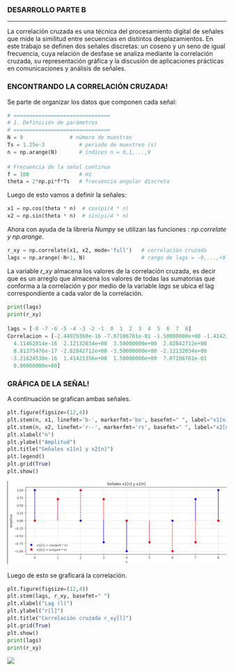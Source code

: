 ### DESARROLLO PARTE B 
---------------
La correlación cruzada es una técnica del procesamiento digital de señales que mide la similitud entre secuencias en distintos desplazamientos. En este trabajo se definen dos señales discretas: un coseno y un seno de igual frecuencia, cuya relación de desfase se analiza mediante la correlación cruzada, su representación gráfica y la discusión de aplicaciones prácticas en comunicaciones y análisis de señales.

### ENCONTRANDO LA CORRELACIÓN CRUZADA!
Se parte de organizar los datos que componen cada señal: 
```python
# ===============================
# 1. Definición de parámetros
# ===============================
N = 9               # número de muestras
Ts = 1.25e-3           # periodo de muestreo (s)
n = np.arange(N)       # índices n = 0,1,...,9

# Frecuencia de la señal continua
f = 100                # Hz
theta = 2*np.pi*f*Ts   # frecuencia angular discreta
```
Luego de esto vamos a definir la señales: 
```python
x1 = np.cos(theta * n)  # cos(pi/4 * n)
x2 = np.sin(theta * n)  # sin(pi/4 * n)
```
Ahora con ayuda de la libreria *Numpy* se utilizan las funciones : *np.correlate y np.arange*. 
```python
r_xy = np.correlate(x1, x2, mode='full')   # correlación cruzada
lags = np.arange(-N+1, N)                  # rango de lags = -9,...,+9
```
La variable *r_xy* almacena los valores de la correlación cruzada, es decir que es un arreglo que almacena los valores de todas las sumatorias que conforma a la correlación y por medio de la variable *lags* se ubica el lag correspondiente a cada valor de la correlación.
```python
print(lags) 
print(r_xy)

lags = [-8 -7 -6 -5 -4 -3 -2 -1  0  1  2  3  4  5  6  7  8]
Correlacion = [-2.44929360e-16 -7.07106781e-01 -1.50000000e+00 -1.41421356e+00
  4.11462814e-16  2.12132034e+00  3.50000000e+00  2.82842712e+00
  8.81375476e-17 -2.82842712e+00 -3.50000000e+00 -2.12132034e+00
 -3.21624530e-16  1.41421356e+00  1.50000000e+00  7.07106781e-01
  0.00000000e+00]
```
### GRÁFICA DE LA SEÑAL!
A continuación se grafican ambas señales.
```python
plt.figure(figsize=(12,4))
plt.stem(n, x1, linefmt='b-', markerfmt='bo', basefmt=" ", label="x1[n] = cos(pi/4 * n)")
plt.stem(n, x2, linefmt='r--', markerfmt='rs', basefmt=" ", label="x2[n] = sin(pi/4 * n)")
plt.xlabel("n")
plt.ylabel("Amplitud")
plt.title("Señales x1[n] y x2[n]")
plt.legend()
plt.grid(True)
plt.show()
```

![](https://github.com/TomasCobos-rgb/INFORME-2-LAB-SE-ALES-/blob/main/Im%C3%A1genes%20Parte%20A/GRAFICA%20DE%20AMBAS%20SE%C3%91ALES.png?raw=true)

Luego de esto se graficará la correlación.

```python
plt.figure(figsize=(12,4))
plt.stem(lags, r_xy, basefmt=" ")
plt.xlabel("Lag (l)")
plt.ylabel("r[l]")
plt.title("Correlación cruzada r_xy[l]")
plt.grid(True)
plt.show()
print(lags)
print(r_xy)
```
![](https://github.com/TomasCobos-rgb/INFORME-2-LAB-SE-ALES-/blob/main/Im%C3%A1genes%20Parte%20A/GRAFICA%20CORRELACION%20CRUZADA.png?raw=true)
